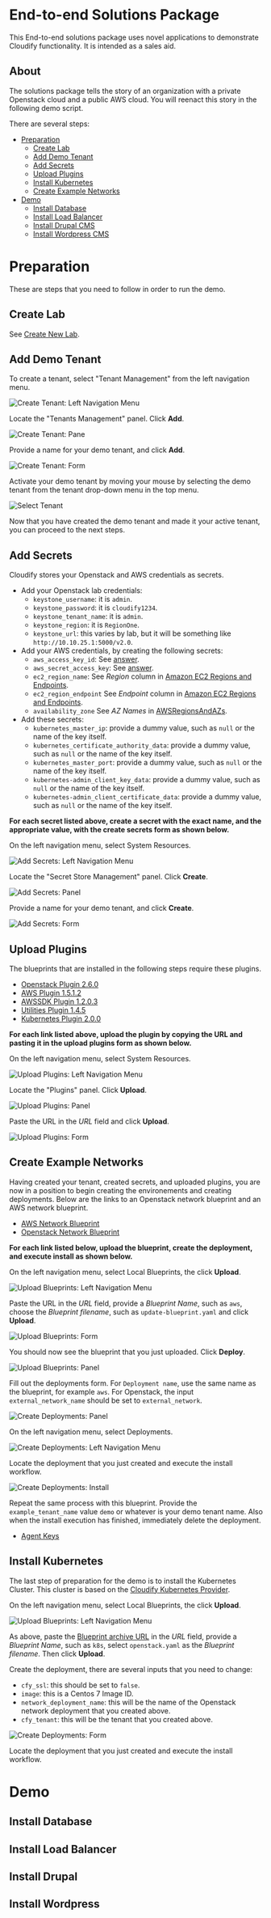 # End-to-end Solutions Package

This End-to-end solutions package uses novel applications to demonstrate Cloudify functionality. It is intended as a sales aid.

## About

The solutions package tells the story of an organization with a private Openstack cloud and a public AWS cloud. You will reenact this story in the following demo script.

There are several steps:

* [Preparation](#preparation)
  * [Create Lab](#create-lab)
  * [Add Demo Tenant](#add-demo-tenant)
  * [Add Secrets](#add-secrets)
  * [Upload Plugins](#upload-plugins)
  * [Install Kubernetes](#install-kubernetes)
  * [Create Example Networks](#create-example-network)
* [Demo](#demo)
  * [Install Database](#install-database)
  * [Install Load Balancer](#install-load-balancer)
  * [Install Drupal CMS](#install-drupal)
  * [Install Wordpress CMS](#install-wordpress)


# Preparation

These are steps that you need to follow in order to run the demo.


## Create Lab

See [Create New Lab](http://labs.cloudify.co/).


## Add Demo Tenant

To create a tenant, select "Tenant Management" from the left navigation menu.

![Create Tenant: Left Navigation Menu][create-tenant-nav]


Locate the "Tenants Management" panel. Click **Add**.

![Create Tenant: Pane][create-tenant-section]


Provide a name for your demo tenant, and click **Add**.

![Create Tenant: Form][create-tenant-form]


Activate your demo tenant by moving your mouse by selecting the demo tenant from the tenant drop-down menu in the top menu.

![Select Tenant][select-tenant]


Now that you have created the demo tenant and made it your active tenant, you can proceed to the next steps.


## Add Secrets

Cloudify stores your Openstack and AWS credentials as secrets.

  * Add your Openstack lab credentials:
    * `keystone_username`: it is `admin`.
    * `keystone_password`: it is `cloudify1234`.
    * `keystone_tenant_name`: it is `admin`.
    * `keystone_region`: it is `RegionOne`.
    * `keystone_url`: this varies by lab, but it will be something like `http://10.10.25.1:5000/v2.0`.
  * Add your AWS credentials, by creating the following secrets:
    * `aws_access_key_id`: See [answer](https://stackoverflow.com/questions/21440709/how-do-i-get-aws-access-key-id-for-amazon).
    * `aws_secret_access_key`: See [answer](https://stackoverflow.com/questions/21440709/how-do-i-get-aws-access-key-id-for-amazon).
    * `ec2_region_name`: See _Region_ column in [Amazon EC2 Regions and Endpoints](https://docs.aws.amazon.com/general/latest/gr/rande.html#ec2_region).
    * `ec2_region_endpoint` See _Endpoint_ column in [Amazon EC2 Regions and Endpoints](https://docs.aws.amazon.com/general/latest/gr/rande.html#ec2_region).
    * `availability_zone` See _AZ Names_ in [AWSRegionsAndAZs](https://gist.github.com/neilstuartcraig/0ccefcf0887f29b7f240).
  * Add these secrets:
    * `kubernetes_master_ip`: provide a dummy value, such as `null` or the name of the key itself.
    * `kubernetes_certificate_authority_data`: provide a dummy value, such as `null` or the name of the key itself.
    * `kubernetes_master_port`: provide a dummy value, such as `null` or the name of the key itself.
    * `kubernetes-admin_client_key_data`: provide a dummy value, such as `null` or the name of the key itself.
    * `kubernetes-admin_client_certificate_data`: provide a dummy value, such as `null` or the name of the key itself.

**For each secret listed above, create a secret with the exact name, and the appropriate value, with the create secrets form as shown below.**

On the left navigation menu, select System Resources.

![Add Secrets: Left Navigation Menu][add-secrets-nav]


Locate the "Secret Store Management" panel. Click **Create**.

![Add Secrets: Panel][add-secrets-panel]


Provide a name for your demo tenant, and click **Create**.

![Add Secrets: Form][add-secrets-form]


## Upload Plugins

The blueprints that are installed in the following steps require these plugins.

  * [Openstack Plugin 2.6.0](https://github.com/cloudify-cosmo/cloudify-openstack-plugin/releases/download/2.6.0/cloudify_openstack_plugin-2.6.0-py27-none-linux_x86_64-centos-Core.wgn)
  * [AWS Plugin 1.5.1.2](https://github.com/cloudify-cosmo/cloudify-aws-plugin/releases/download/1.5.1.2/cloudify_aws_plugin-1.5.1.2-py27-none-linux_x86_64-centos-Core.wgn)
  * [AWSSDK Plugin 1.2.0.3](https://github.com/cloudify-incubator/cloudify-awssdk-plugin/releases/download/1.2.0.3/cloudify_awssdk_plugin-1.2.0.3-py27-none-linux_x86_64-centos-Core.wgn)
  * [Utilities Plugin 1.4.5](https://github.com/cloudify-incubator/cloudify-utilities-plugin/releases/download/1.4.5/cloudify_utilities_plugin-1.4.5-py27-none-linux_x86_64-centos-Core.wgn)
  * [Kubernetes Plugin 2.0.0](https://github.com/cloudify-incubator/cloudify-kubernetes-plugin/releases/download/2.0.0/cloudify_kubernetes_plugin-2.0.0-py27-none-linux_x86_64-centos-Core.wgn)

**For each link listed above, upload the plugin by copying the URL and pasting it in the upload plugins form as shown below.**

On the left navigation menu, select System Resources.

![Upload Plugins: Left Navigation Menu][add-secrets-nav]


Locate the "Plugins" panel. Click **Upload**.

![Upload Plugins: Panel][upload-plugins-panel]


Paste the URL in the _URL_ field and click **Upload**.

![Upload Plugins: Form][upload-plugins-form]


## Create Example Networks

Having created your tenant, created secrets, and uploaded plugins, you are now in a position to begin creating the environements and creating deployments. Below are the links to an Openstack network blueprint and an AWS network blueprint.

  * [AWS Network Blueprint](https://github.com/cloudify-examples/aws-example-network/archive/master.zip)
  * [Openstack Network Blueprint](https://github.com/cloudify-examples/openstack-example-network/archive/master.zip)

**For each link listed below, upload the blueprint, create the deployment, and execute install as shown below.**

On the left navigation menu, select Local Blueprints, the click **Upload**.

![Upload Blueprints: Left Navigation Menu][blueprints-nav]


Paste the URL in the _URL_ field, provide a _Blueprint Name_, such as `aws`, choose the _Blueprint filename_, such as `update-blueprint.yaml` and click **Upload**.

![Upload Blueprints: Form][blueprints-form]


You should now see the blueprint that you just uploaded. Click **Deploy**.

![Upload Blueprints: Panel][blueprints-panel]


Fill out the deployments form. For `Deployment name`, use the same name as the blueprint, for example `aws`. For Openstack, the input `external_network_name` should be set to `external_network`.

![Create Deployments: Panel][deployments-panel]


On the left navigation menu, select Deployments.

![Create Deployments: Left Navigation Menu][deployments-nav]


Locate the deployment that you just created and execute the install workflow.

![Create Deployments: Install][deployments-install]

Repeat the same process with this blueprint. Provide the `example_tenant_name` value `demo` or whatever is your demo tenant name. Also when the install execution has finished, immediately delete the deployment.

  * [Agent Keys](https://github.com/cloudify-examples/helpful-blueprint/archive/master.zip)


## Install Kubernetes

The last step of preparation for the demo is to install the Kubernetes Cluster. This cluster is based on the [Cloudify Kubernetes Provider](http://docs.getcloudify.org/4.2.0/plugins/container-support/#infrastructure-orchestration).

On the left navigation menu, select Local Blueprints, the click **Upload**.

![Upload Blueprints: Left Navigation Menu][blueprints-nav]


As above, paste the [Blueprint archive URL]() in the _URL_ field, provide a _Blueprint Name_, such as `k8s`, select `openstack.yaml` as the _Blueprint filename_. Then click **Upload**.

Create the deployment, there are several inputs that you need to change:

  * `cfy_ssl`: this should be set to `false`.
  * `image`: this is a Centos 7 Image ID.
  * `network_deployment_name`: this will be the name of the Openstack network deployment that you created above.
  * `cfy_tenant`: this will be the tenant that you created above.

![Create Deployments: Form][kubernetes-create-deployment]

Locate the deployment that you just created and execute the install workflow.


# Demo


## Install Database


## Install Load Balancer


## Install Drupal


## Install Wordpress


[create-tenant-nav]: https://github.com/EarthmanT/e2e/raw/final/images/create-tenant-nav.png "Left Navigation Menu"
[create-tenant-section]: https://github.com/EarthmanT/e2e/raw/final/images/create-tenant-section.png "Create Tenant Panel"
[create-tenant-form]: https://github.com/EarthmanT/e2e/raw/final/images/create-tenant-form.png "Create Tenant Form"
[select-tenant]: https://github.com/EarthmanT/e2e/raw/final/images/select-tenant.png "Select Tenant"
[add-secrets-nav]: https://github.com/EarthmanT/e2e/raw/final/images/add-secrets-nav.png "Left Navigation Menu"
[add-secrets-panel]: https://github.com/EarthmanT/e2e/raw/final/images/add-secrets-panel.png "Add Secrets Panel"
[add-secrets-form]: https://github.com/EarthmanT/e2e/raw/final/images/add-secrets-form.png "Add Secrets Form"
[upload-plugins-panel]: https://github.com/EarthmanT/e2e/raw/final/images/upload-plugins-panel.png "Upload Plugins Panel"
[upload-plugins-form]: https://github.com/EarthmanT/e2e/raw/final/images/upload-plugins-form.png "Upload Plugins Form"
[blueprints-nav]: https://github.com/EarthmanT/e2e/raw/final/images/blueprints-nav.png "Left Navigation Menu"
[blueprints-form]: https://github.com/EarthmanT/e2e/raw/final/images/blueprints-form.png "Upload Blueprints Form"
[blueprints-panel]: https://github.com/EarthmanT/e2e/raw/final/images/blueprints-panel.png "Upload Blueprints Panel"
[deployments-nav]: https://github.com/EarthmanT/e2e/raw/final/images/deployments-nav.png "Left Navigation menu"
[deployments-panel]: https://github.com/EarthmanT/e2e/raw/final/images/deployments-panel.png "Create Deployment"
[deployments-install]: https://github.com/EarthmanT/e2e/raw/final/images/deployments-install.png "Install Deployment"
[kubernetes-create-deployment]: https://github.com/EarthmanT/e2e/raw/final/images/kubernetes-create-deployment.png "Create Deployment"
